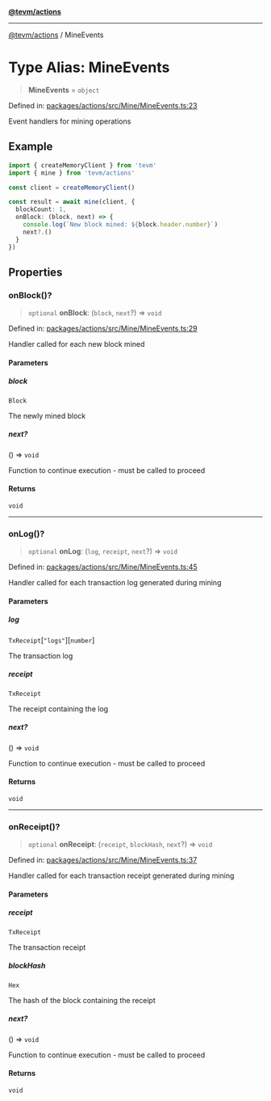 [**@tevm/actions**](../README.md)

***

[@tevm/actions](../globals.md) / MineEvents

# Type Alias: MineEvents

> **MineEvents** = `object`

Defined in: [packages/actions/src/Mine/MineEvents.ts:23](https://github.com/evmts/tevm-monorepo/blob/main/packages/actions/src/Mine/MineEvents.ts#L23)

Event handlers for mining operations

## Example

```typescript
import { createMemoryClient } from 'tevm'
import { mine } from 'tevm/actions'

const client = createMemoryClient()

const result = await mine(client, {
  blockCount: 1,
  onBlock: (block, next) => {
    console.log(`New block mined: ${block.header.number}`)
    next?.()
  }
})
```

## Properties

### onBlock()?

> `optional` **onBlock**: (`block`, `next`?) => `void`

Defined in: [packages/actions/src/Mine/MineEvents.ts:29](https://github.com/evmts/tevm-monorepo/blob/main/packages/actions/src/Mine/MineEvents.ts#L29)

Handler called for each new block mined

#### Parameters

##### block

`Block`

The newly mined block

##### next?

() => `void`

Function to continue execution - must be called to proceed

#### Returns

`void`

***

### onLog()?

> `optional` **onLog**: (`log`, `receipt`, `next`?) => `void`

Defined in: [packages/actions/src/Mine/MineEvents.ts:45](https://github.com/evmts/tevm-monorepo/blob/main/packages/actions/src/Mine/MineEvents.ts#L45)

Handler called for each transaction log generated during mining

#### Parameters

##### log

`TxReceipt`\[`"logs"`\]\[`number`\]

The transaction log

##### receipt

`TxReceipt`

The receipt containing the log

##### next?

() => `void`

Function to continue execution - must be called to proceed

#### Returns

`void`

***

### onReceipt()?

> `optional` **onReceipt**: (`receipt`, `blockHash`, `next`?) => `void`

Defined in: [packages/actions/src/Mine/MineEvents.ts:37](https://github.com/evmts/tevm-monorepo/blob/main/packages/actions/src/Mine/MineEvents.ts#L37)

Handler called for each transaction receipt generated during mining

#### Parameters

##### receipt

`TxReceipt`

The transaction receipt

##### blockHash

`Hex`

The hash of the block containing the receipt

##### next?

() => `void`

Function to continue execution - must be called to proceed

#### Returns

`void`
